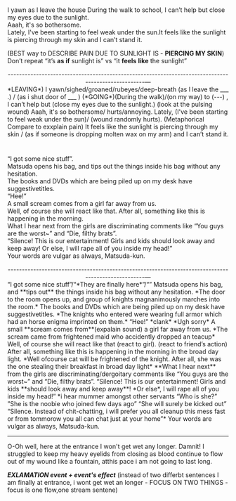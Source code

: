 
# 
I yawn as I leave the house 
During the walk to school, I can’t help but close my eyes due to the sunlight.  
Aaah, it's so bothersome.  
Lately, I've been starting to feel weak under the sun.It feels like the sunlight is piercing through my skin and I can’t stand it.  

(BEST way to DESCRIBE PAIN DUE TO SUNLIGHT IS - **PIERCING MY SKIN**)
Don’t repeat “it’s **as if** sunlight is” vs “it **feels** **like** the sunlight”


<center>---------------------------------------------------------------------------------------------------—</center> 
*LEAVING*) I yawn/sighed/groaned/rubeyes/deep-breath (as I leave the ___ .)  / (as i shut door of ___ ) 
(*GOING*)(During the walk)/(on my way) to (---) , I can’t help but (close my eyes due to the sunlight.) (look at the pulsing wound)  
Aaah, it's so bothersome/ hurts/annoying.  
Lately, (I've been starting to feel weak under the sun)/ (wound randomly hurts). (Metaphorical Compare to exxplain pain) It feels like the sunlight is piercing through my skin / (as if someone is dropping molten wax on my arm) and I can’t stand it.  

# 
“I got some nice stuff”.  
Matsuda opens his bag, and tips out the things inside his bag without any hesitation.  
The books and DVDs which are being piled up on my desk have suggestivetitles.  
“Hee!”  
A small scream comes from a girl far away from us.  
Well, of course she will react like that. After all, something like this is happening in the morning.  
What I hear next from the girls are discriminating comments like “You guys are the worst~” and “Die, filthy brats”.  
“Silence! This is our entertainment! Girls and kids should look away and keep away! Or else, I will rape all of you inside my head!”  
Your words are vulgar as always, Matsuda-kun.  
<center>---------------------------------------------------------------------------------------------------—</center> 
“I got some nice stuff”/“*They are finally here*”/“” 
Matsuda opens his bag, and **tips out** the things inside his bag without any hesitation.  
*The door to the room opens up, and group of knights magnanimously marches into the room.*
The books and DVDs which are being piled up on my desk have suggestivetitles.  
*The knights who entered were wearing full armor which had an horse enigma imprinted on them.*
“Hee!”  
*clank* *Ugh sorry*
A small **scream comes from**(expalain sound) a girl far away from us.  
*The scream came from frightened maid who accidently dropped an teacup*
Well, of course she will react like that (react to girl). (react to friend’s action) After all, something like this is happening in the morning in the broad day light.  
*Well ofcourse cat will be frightened of the knight. After all, she was the one stealing their breakfast in broad day light*
**What I hear next** from the girls are discriminating/dergoitary comments like “You guys are the worst~” and “Die, filthy brats”.  
“Silence! This is our entertainment! Girls and kids **should look away and keep away**! *Or else*, I will rape all of you inside my head!”  
*i hear mummer amongst other servants “Who is she?” ”She is the noobie who joined few days ago” “She will surely be kicked out”
“Silence. Instead of chit-chatting, i will prefer you all cleanup this mess fast or from tommorow you all can chat just at your home”*
Your words are vulgar as always, Matsuda-kun.

--- 
O-Oh well, here at the entrance I won't get wet any longer.
Damnit! I struggled to keep my heavy eyelids from closing as blood continue to flow out of my wound like a fountain, atthis pace i am not going to last long.

***EXLAMATION event + event's effect***
(instead of two differbt sentences I am finally at entrance, i wont get wet an longer - FOCUS ON TWO THINGS - focus is one flow,one stream sentene)